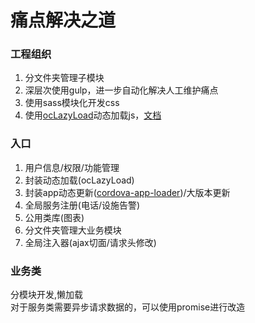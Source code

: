 # 痛点解决之道

### 工程组织
1. 分文件夹管理子模块
2. 深层次使用gulp，进一步自动化解决人工维护痛点
3. 使用sass模块化开发css
4. 使用[ocLazyLoad](https://github.com/ocombe/ocLazyLoad)动态加载js，[文档](https://oclazyload.readme.io/docs)

### 入口
1. 用户信息/权限/功能管理
2. 封装动态加载(ocLazyLoad)
3. 封装app动态更新([cordova-app-loader](https://github.com/markmarijnissen/cordova-app-loader))/大版本更新
4. 全局服务注册(电话/设施告警)
5. 公用类库(图表)
6. 分文件夹管理大业务模块
7. 全局注入器(ajax切面/请求头修改)

### 业务类
分模块开发,懒加载  
对于服务类需要异步请求数据的，可以使用promise进行改造  
